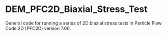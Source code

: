 # DEM_PFC2D_Biaxial_Stress_Test
General code for running a series of 2D biaxial stress tests in Particle Flow Code 2D (PFC2D) version 7.00. 
